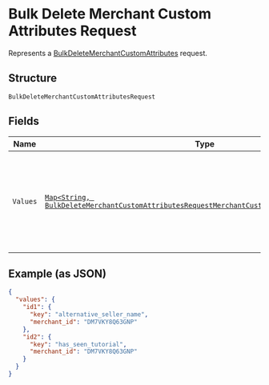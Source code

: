 
# Bulk Delete Merchant Custom Attributes Request

Represents a [BulkDeleteMerchantCustomAttributes](../../doc/api/merchant-custom-attributes.md#bulk-delete-merchant-custom-attributes) request.

## Structure

`BulkDeleteMerchantCustomAttributesRequest`

## Fields

| Name | Type | Tags | Description | Getter |
|  --- | --- | --- | --- | --- |
| `Values` | [`Map<String, BulkDeleteMerchantCustomAttributesRequestMerchantCustomAttributeDeleteRequest>`](../../doc/models/bulk-delete-merchant-custom-attributes-request-merchant-custom-attribute-delete-request.md) | Required | The data used to update the `CustomAttribute` objects.<br>The keys must be unique and are used to map to the corresponding response. | Map<String, BulkDeleteMerchantCustomAttributesRequestMerchantCustomAttributeDeleteRequest> getValues() |

## Example (as JSON)

```json
{
  "values": {
    "id1": {
      "key": "alternative_seller_name",
      "merchant_id": "DM7VKY8Q63GNP"
    },
    "id2": {
      "key": "has_seen_tutorial",
      "merchant_id": "DM7VKY8Q63GNP"
    }
  }
}
```

